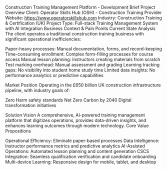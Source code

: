 Construction Training Management Platform - Development Brief
Project Overview
Client: Operator Skills Hub (OSH) - Construction Training Provider
Website: https://www.operatorskillshub.com
Industry: Construction Training & Certification (UK)
Project Type: Full-stack Training Management System with AI Integration
Business Context & Pain Points
Current State Analysis
The client operates a traditional construction training business with significant operational inefficiencies:

Paper-heavy processes: Manual documentation, forms, and record-keeping
Time-consuming enrollment: Complex form-filling processes for course access
Manual lesson planning: Instructors creating materials from scratch
Test marking overhead: Manual assessment and grading
Learning tracking gaps: No visibility into student home study time
Limited data insights: No performance analytics or predictive capabilities

Market Position
Operating in the £650 billion UK construction infrastructure pipeline, with industry goals of:

Zero Harm safety standards
Net Zero Carbon by 2040
Digital transformation initiatives

Solution Vision
A comprehensive, AI-powered training management platform that digitizes operations, provides data-driven insights, and enhances learning outcomes through modern technology.
Core Value Propositions

Operational Efficiency: Eliminate paper-based processes
Data Intelligence: Instructor performance metrics and predictive analytics
AI-Assisted Operations: Automated lesson planning and content generation
CSCS Integration: Seamless qualification verification and candidate onboarding
Multi-device Learning: Responsive design for mobile, tablet, and desktop